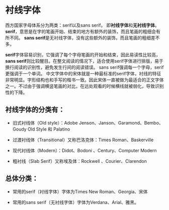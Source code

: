# 衬线字体


西方国家字母体系分为两类：serif以及sans serif。
即**衬线字体**和**无衬线字体**。
**serif**，意思是在字的笔画开始、结束的地方有额外的装饰，而且笔画的粗细会有所不同。
**sans serif**是无衬线字体，没有这些额外的装饰，而且笔画的粗细差不多。

**serif**字体容易识别，它强调了每个字母笔画的开始和结束，因此易读性比较高，**sans serif**则比较醒目。在整文阅读的情况下，适合使用serif字体进行排版，易于换行阅读的识别性，避免发生行间的阅读错误。
sans serif强调每一个字母，serif更强调于一个单词。
中文字体中的宋体就是一种最标准的serif字体，衬线的特征非常明显。字形结构也和手写的楷书一致。因此宋体一直被做为最适合的正文字体之一。不过由于强调横竖笔画的对比，在远处观看的时候横线就被弱化，导致识别性的下降。
## 衬线字体的分类有：

- 旧式衬线体（Old style）：Adobe Jenson、Janson、Garamond、Bembo、Goudy Old Style 和 Palatino

- 过渡衬线体（Transitional）又称巴洛克体：Times Roman、Baskerville

- 现代衬线体（Modern）：Didot、Bodoni 、Century、Computer Modern

- 粗衬线（Slab Serif）又称埃及体：Rockwell 、Courier、Clarendon

## 总体分类：
- 常用的serif（衬线字体）字体为Times New Roman、Georgia、宋体

- 常用的sans serif（无衬线字体）字体为Verdana、Arial、雅黑。






